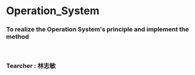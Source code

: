 # Operation_System

### To realize the Operation System's principle and implement the method
<br>

### Tearcher : 林志敏
